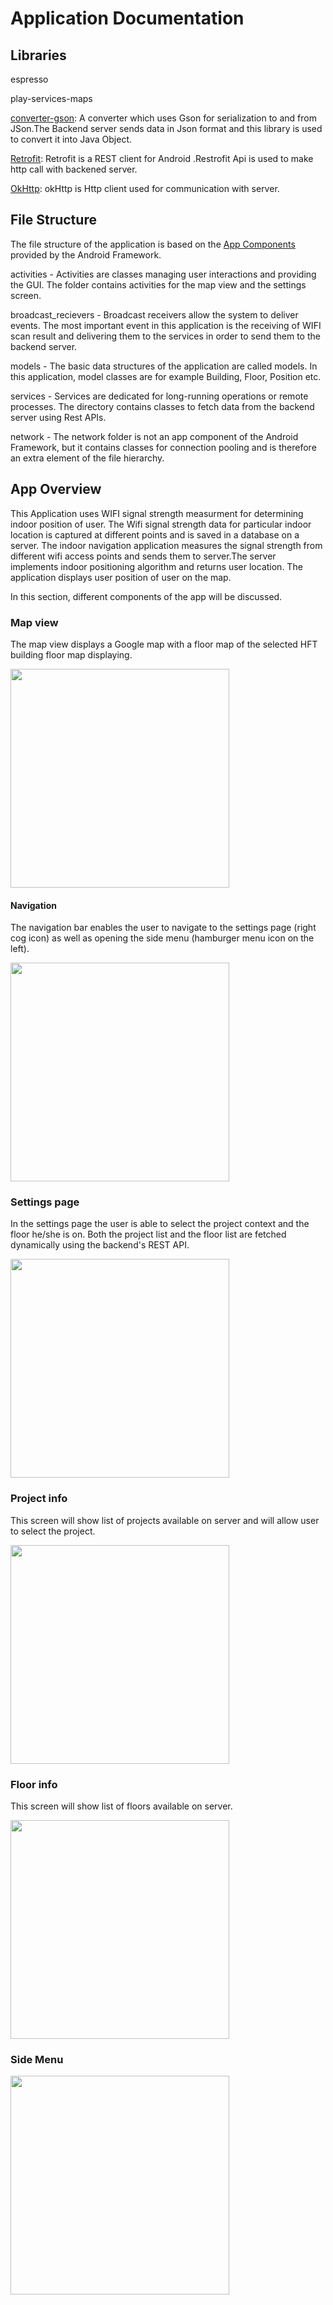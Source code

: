 # Application Documentation

## Libraries
espresso

play-services-maps

[converter-gson](https://github.com/square/retrofit/tree/master/retrofit-converters/gson):
A converter which uses  Gson for serialization to and from JSon.The Backend server sends data in
Json format and this library is used to convert it into Java Object.

[Retrofit](http://square.github.io/retrofit/):
Retrofit is a REST client for Android .Restrofit Api is used to make http call with backened server.

[OkHttp](http://square.github.io/okhttp/):
okHttp is Http client used for communication with server.


## File Structure
The file structure of the application is based on the [App Components](https://developer.android.com/guide/components/fundamentals.html#Components) provided by the Android Framework. 

activities - Activities are classes managing user interactions and providing the GUI.
The folder contains activities for the map view and the settings screen.

broadcast_recievers - Broadcast receivers allow the system to deliver events. 
The most important event in this application is the receiving of WIFI scan result and delivering them to the services in order to send them to the backend server.

models - The basic data structures of the application are called models. 
In this application, model classes are for example Building, Floor, Position etc.

services - Services are dedicated for long-running operations or remote processes. 
The directory contains classes to fetch data from the backend server using Rest APIs.

network - The network folder is not an app component of the Android Framework, but it contains classes for connection pooling and is therefore an extra element of the file hierarchy.

## App Overview
This Application uses WIFI signal strength measurment for determining indoor position of user.
The Wifi signal strength data for particular indoor location is captured at different points
and is saved in a database on a server. The indoor navigation application measures the signal strength
from different wifi access points and sends them to server.The server implements indoor positioning
algorithm and returns user location. The application displays user position of user on the map.


In this section, different components of the app will be discussed.

### Map view

The map view displays a Google map with a floor map of the selected HFT building floor map displaying.

<img src="images/map_view_1.png" width="350px">

#### Navigation

The navigation bar enables the user to navigate to the settings page (right cog icon) as well as opening the side menu (hamburger menu icon on the left).

<img src="images/navigation_bar.png" width="350px">

### Settings page

In the settings page the user is able to select the project context and the floor he/she is on. Both the project list and the floor list are fetched dynamically using the backend's REST API.


<img src="images/settings.png" width="350px">

### Project info
This screen will show list of projects available on server and will allow user to select the project.

<img src="images/settings_project_list.png" width="350px">

### Floor info
This screen will show list of floors available on server.

<img src="images/settings_floor_list.png" width="350px">


### Side Menu

<img src="images/side_menu.png" width="350px">
